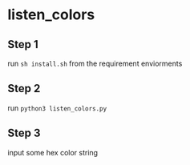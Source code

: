 # listen_colors

## Step 1

run `sh install.sh` from the requirement enviorments

## Step 2

run `python3 listen_colors.py`

## Step 3

input some hex color string
